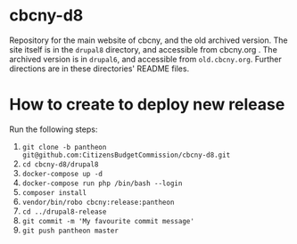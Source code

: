 # cbcny-d8

Repository for the main website of cbcny, and the old archived version. The site itself is in the `drupal8` directory, and accessible from cbcny.org . The archived version is in `drupal6`, and accessible from `old.cbcny.org`. Further directions are in these directories' README files.


# How to create to deploy new release

Run the following steps: 
1. `git clone -b pantheon git@github.com:CitizensBudgetCommission/cbcny-d8.git`
1. `cd cbcny-d8/drupal8`
1. `docker-compose up -d`
1. `docker-compose run php /bin/bash --login`
1. `composer install`
1. `vendor/bin/robo cbcny:release:pantheon`
1. `cd ../drupal8-release`
1. `git commit -m 'My favourite commit message'`
1. `git push pantheon master`
    
